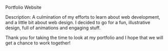 Portfolio Website

Description: A culmination of my efforts to learn about web development, and a little bit about web design. 
I decided to go for a fun, illustrative design, full of animations and engaging stuff.

Thank you for taking the time to look at my portfolio and I hope that we will get a chance to work together!
